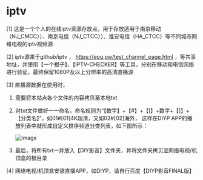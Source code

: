 # iptv

[1] 这是一个个人的在线iptv资源存放点，用于存放适用于南京移动（NJ_CMCC））、南京电信（NJ_CTCC））、淮安电信（HA_CTCC）等不同城市网络电视的iptv视频源

[2] iptv源来于github/iptv ， https://epg.pw/test_channel_page.html ，等共享地址，并使用【一个橙子】、【IPTV-CHECKER】等工具，分别在移动和电信网络进行验证，最终保留1080P及以上分辨率的高清直播源

[3] 直播源数据在使用时，
  1) 需要将本站点各个文件的内容拷贝至本地txt
  2) 对txt文件做好一一命名。命名规则为“【数字】+【#】+【[】+数字+【]】+【分类名】”，如01#[01]4K超清，又如02#[02]海外，
     这样在DIYP APP的播放列表中就形成自定义排序频道分类列表，如下图所示：
     
     ![image](https://github.com/doubaobao2020/iptv/assets/120559625/287b5275-782e-4059-9087-aad55bd59442)


  4) 最后，将所有txt一并放入【DIY影音】文件夹，并将文件夹拷贝至网络电视/机顶盒的根目录

[4] 网络电视/机顶盒安装直播APP，如DIYP，请自行百度【DIYP影音FINAL版】
